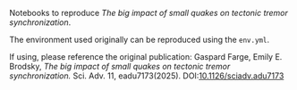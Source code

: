 Notebooks to reproduce *The big impact of small quakes on tectonic tremor synchronization*.

The environment used originally can be reproduced using the `env.yml`.

If using, please reference the original publication:
Gaspard Farge, Emily E. Brodsky, *The big impact of small quakes on tectonic tremor synchronization.* Sci. Adv. 11, eadu7173(2025). DOI:[10.1126/sciadv.adu7173 ](https://doi.org/10.1126/sciadv.adu7173)

